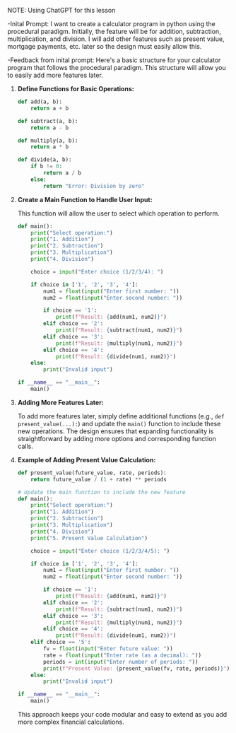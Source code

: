 NOTE: Using ChatGPT for this lesson

-Inital Prompt:
I want to create a calculator program in python using the procedural paradigm. Initially, the feature will be for addition, subtraction, multiplication, and division. I will add other features such as present value, mortgage payments, etc. later so the design must easily allow this.

-Feedback from inital prompt:
Here's a basic structure for your calculator program that follows the procedural paradigm. This structure will allow you to easily add more features later.

 1. **Define Functions for Basic Operations:**

    ```python
    def add(a, b):
        return a + b

    def subtract(a, b):
        return a - b

    def multiply(a, b):
        return a * b

    def divide(a, b):
        if b != 0:
            return a / b
        else:
            return "Error: Division by zero"
    ```

2. **Create a Main Function to Handle User Input:**

    This function will allow the user to select which operation to perform.

    ```python
    def main():
        print("Select operation:")
        print("1. Addition")
        print("2. Subtraction")
        print("3. Multiplication")
        print("4. Division")

        choice = input("Enter choice (1/2/3/4): ")

        if choice in ['1', '2', '3', '4']:
            num1 = float(input("Enter first number: "))
            num2 = float(input("Enter second number: "))

            if choice == '1':
                print(f"Result: {add(num1, num2)}")
            elif choice == '2':
                print(f"Result: {subtract(num1, num2)}")
            elif choice == '3':
                print(f"Result: {multiply(num1, num2)}")
            elif choice == '4':
                print(f"Result: {divide(num1, num2)}")
        else:
            print("Invalid input")

    if __name__ == "__main__":
        main()
    ```

3. **Adding More Features Later:**

    To add more features later, simply define additional functions (e.g., `def present_value(...):`) and update the `main()` function to include these new operations. The design ensures that expanding functionality is straightforward by adding more options and corresponding function calls.

4. **Example of Adding Present Value Calculation:**

    ```python
    def present_value(future_value, rate, periods):
        return future_value / (1 + rate) ** periods

    # Update the main function to include the new feature
    def main():
        print("Select operation:")
        print("1. Addition")
        print("2. Subtraction")
        print("3. Multiplication")
        print("4. Division")
        print("5. Present Value Calculation")

        choice = input("Enter choice (1/2/3/4/5): ")

        if choice in ['1', '2', '3', '4']:
            num1 = float(input("Enter first number: "))
            num2 = float(input("Enter second number: "))

            if choice == '1':
                print(f"Result: {add(num1, num2)}")
            elif choice == '2':
                print(f"Result: {subtract(num1, num2)}")
            elif choice == '3':
                print(f"Result: {multiply(num1, num2)}")
            elif choice == '4':
                print(f"Result: {divide(num1, num2)}")
        elif choice == '5':
            fv = float(input("Enter future value: "))
            rate = float(input("Enter rate (as a decimal): "))
            periods = int(input("Enter number of periods: "))
            print(f"Present Value: {present_value(fv, rate, periods)}")
        else:
            print("Invalid input")

    if __name__ == "__main__":
        main()
    ```

    This approach keeps your code modular and easy to extend as you add more complex financial calculations.
